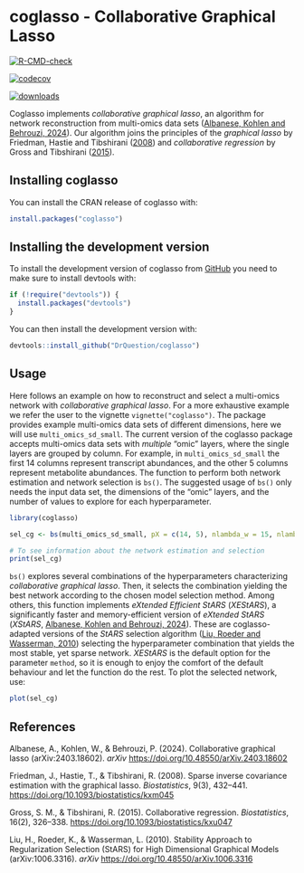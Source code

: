 
<!-- README.md is generated from README.Rmd. Please edit that file -->

# coglasso - Collaborative Graphical Lasso

<!-- badges: start -->

[![R-CMD-check](https://github.com/DrQuestion/coglasso/actions/workflows/R-CMD-check.yaml/badge.svg)](https://github.com/DrQuestion/coglasso/actions/workflows/R-CMD-check.yaml)

[![codecov](https://codecov.io/gh/DrQuestion/coglasso/graph/badge.svg?token=Q370RQ1CAD)](https://app.codecov.io/gh/DrQuestion/coglasso)

[![downloads](https://cranlogs.r-pkg.org/badges/coglasso)](https://cran.r-project.org/package=coglasso)
<!-- badges: end -->

Coglasso implements *collaborative graphical lasso*, an algorithm for
network reconstruction from multi-omics data sets ([Albanese, Kohlen and
Behrouzi, 2024](#references)). Our algorithm joins the principles of the
*graphical lasso* by Friedman, Hastie and Tibshirani
([2008](#references)) and *collaborative regression* by Gross and
Tibshirani ([2015](#references)).

## Installing coglasso

You can install the CRAN release of coglasso with:

``` r
install.packages("coglasso")
```

## Installing the development version

To install the development version of coglasso from
[GitHub](https://github.com/) you need to make sure to install devtools
with:

``` r
if (!require("devtools")) {
  install.packages("devtools")
}
```

You can then install the development version with:

``` r
devtools::install_github("DrQuestion/coglasso")
```

## Usage

Here follows an example on how to reconstruct and select a multi-omics
network with *collaborative graphical lasso*. For a more exhaustive
example we refer the user to the vignette `vignette("coglasso")`. The
package provides example multi-omics data sets of different dimensions,
here we will use `multi_omics_sd_small`. The current version of the
coglasso package accepts multi-omics data sets with *multiple* “omic”
layers, where the single layers are grouped by column. For example, in
`multi_omics_sd_small` the first 14 columns represent transcript
abundances, and the other 5 columns represent metabolite abundances. The
function to perform both network estimation and network selection is
`bs()`. The suggested usage of `bs()` only needs the input data set, the
dimensions of the “omic” layers, and the number of values to explore for
each hyperparameter.

``` r
library(coglasso)

sel_cg <- bs(multi_omics_sd_small, pX = c(14, 5), nlambda_w = 15, nlambda_b = 15, nc = 5)

# To see information about the network estimation and selection
print(sel_cg)
```

`bs()` explores several combinations of the hyperparameters
characterizing *collaborative graphical lasso*. Then, it selects the
combination yielding the best network according to the chosen model
selection method. Among others, this function implements *eXtended
Efficient StARS* (*XEStARS*), a significantly faster and
memory-efficient version of *eXtended StARS* (*XStARS*, [Albanese,
Kohlen and Behrouzi, 2024](#ref)). These are coglasso-adapted versions
of the *StARS* selection algorithm ([Liu, Roeder and Wasserman,
2010](#references)) selecting the hyperparameter combination that yields
the most stable, yet sparse network. *XEStARS* is the default option for
the parameter `method`, so it is enough to enjoy the comfort of the
default behaviour and let the function do the rest. To plot the selected
network, use:

``` r
plot(sel_cg)
```

## References

Albanese, A., Kohlen, W., & Behrouzi, P. (2024). Collaborative graphical
lasso (arXiv:2403.18602). *arXiv*
<https://doi.org/10.48550/arXiv.2403.18602>

Friedman, J., Hastie, T., & Tibshirani, R. (2008). Sparse inverse
covariance estimation with the graphical lasso. *Biostatistics*, 9(3),
432–441. <https://doi.org/10.1093/biostatistics/kxm045>

Gross, S. M., & Tibshirani, R. (2015). Collaborative regression.
*Biostatistics*, 16(2), 326–338.
<https://doi.org/10.1093/biostatistics/kxu047>

Liu, H., Roeder, K., & Wasserman, L. (2010). Stability Approach to
Regularization Selection (StARS) for High Dimensional Graphical Models
(arXiv:1006.3316). *arXiv* <https://doi.org/10.48550/arXiv.1006.3316>
